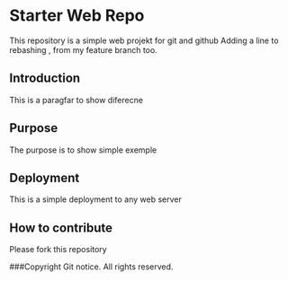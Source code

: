 # Starter Web Repo

This repository is a simple web projekt for git and github
Adding a line to rebashing , from my feature branch too.

## Introduction 
This is a paragfar to show diferecne

## Purpose
The purpose is to show simple exemple

## Deployment
This is a simple deployment to any web server

## How to contribute
Please fork this repository

###Copyright
Git notice. All rights reserved.